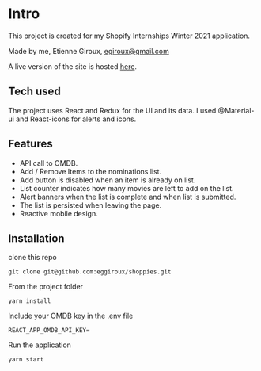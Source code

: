 # Intro

This project is created for my Shopify Internships Winter 2021 application.

Made by me, Etienne Giroux, egiroux@gmail.com

A live version of the site is hosted [here](https://shoppies.eggiroux.vercel.app/).

## Tech used

The project uses React and Redux for the UI and its data.
I used @Material-ui and React-icons for alerts and icons.

## Features

- API call to OMDB.
- Add / Remove Items to the nominations list.
- Add button is disabled when an item is already on list.
- List counter indicates how many movies are left to add on the list.
- Alert banners when the list is complete and when list is submitted.
- The list is persisted when leaving the page.
- Reactive mobile design.

## Installation

clone this repo

```
git clone git@github.com:eggiroux/shoppies.git

```

From the project folder

```
yarn install

```

Include your OMDB key in the .env file

```
REACT_APP_OMDB_API_KEY=

```

Run the application

```
yarn start
```
